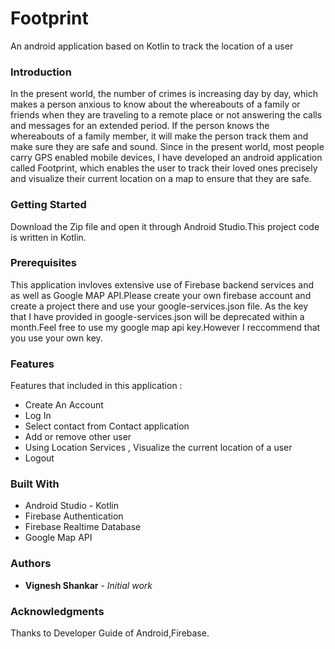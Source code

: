 # Footprint
An android application based on Kotlin to track the location of a user


### Introduction
In the present world, the number of crimes is increasing day by day, which makes a person anxious to know about the whereabouts of a 
family or friends when they are traveling to a remote place or not answering the calls and messages for an extended period.
If the person knows the whereabouts of a family member, it will make the person track them and make sure they are safe and sound. 
Since in the present world, most people carry GPS enabled mobile devices, I have developed an android application called Footprint, 
which enables the user to track their loved ones precisely and visualize their current location on a map to ensure that they are safe.


### Getting Started
Download the Zip file and open it through Android Studio.This project code is written in Kotlin.

### Prerequisites

This application invloves extensive use of Firebase backend services and as well as Google MAP API.Please create your own 
firebase account and create a project there and use your google-services.json file. As the key that I have provided in google-services.json
will be deprecated within a month.Feel free to use my google map api key.However I reccommend that you use your own key.



### Features

Features that included in this application :

* Create An Account
* Log In
* Select contact from Contact application
* Add or remove other user
* Using Location Services , Visualize the current location of a user
* Logout



### Built With

* Android Studio - Kotlin
* Firebase Authentication
* Firebase Realtime Database
* Google Map API



### Authors

* **Vignesh Shankar** - *Initial work* 



### Acknowledgments

Thanks to Developer Guide of Android,Firebase.
